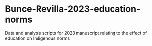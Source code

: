 # Bunce-Revilla-2023-education-norms
Data and analysis scripts for 2023 manuscript relating to the effect of education on Indigenous norms
